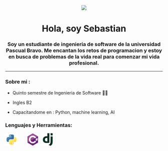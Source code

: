 

<div id="header" align="center">
    <img src="https://media.giphy.com/media/iIqmM5tTjmpOB9mpbn/giphy.gif" width="200"/>
    <h1 align="center">Hola, soy Sebastian</h1>
    <h3 align="center">Soy un estudiante de ingenieria de software de la universidad 
        Pascual Bravo. Me encantan los retos de programacion y estoy en busca de problemas
        de la vida real para comenzar mi vida profesional.
    </h3>
</div>

---
### Sobre mi :

- Quinto semestre de Ingenieria de Software 🧑‍💻

- Ingles B2 

- Capacitandome en : Python, machine learning, AI

<div align="left">
    <h3>Lenguajes y Herramientas:</h3>
    <div>
        <img src="https://github.com/devicons/devicon/blob/master/icons/python/python-original.svg" title="Python" alt="Python"
        width="40" height="40" style="margin-right: 20px; display: inline-block;"/>&nbsp;
        <img src="https://github.com/devicons/devicon/blob/master/icons/csharp/csharp-original.svg" title="C#" alt="C#"
        width="40" height="40" style="display: inline-block;"/>&nbsp;
        <img src="https://github.com/devicons/devicon/blob/master/icons/django/django-plain.svg" title="C#" alt="C#"
        width="40" height="40" style="display: inline-block;"/>&nbsp;
    </div>
</div>


